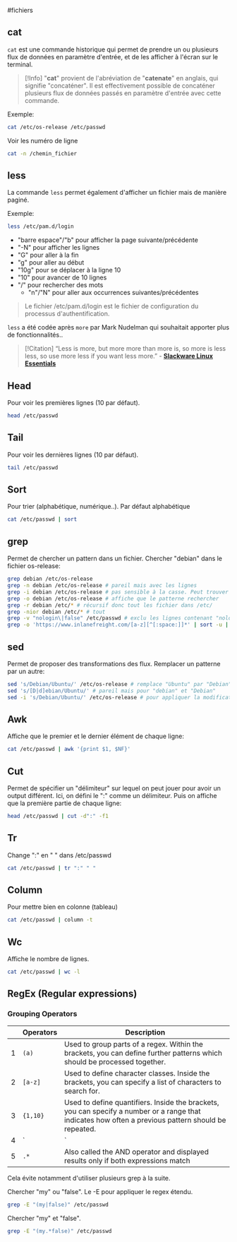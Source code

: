 #fichiers 
## cat
`cat` est une commande historique qui permet de prendre un ou plusieurs flux de données en paramètre d'entrée, et de les afficher à l'écran sur le terminal.

>[!Info]
>"**cat**" provient de l'abréviation de "**catenate**" en anglais, qui signifie "concaténer". Il est effectivement possible de concaténer plusieurs flux de données passés en paramètre d'entrée avec cette commande.

Exemple:
```bash
cat /etc/os-release /etc/passwd
```

Voir les numéro de ligne
```bash
cat -n /chemin_fichier
```

## less
La commande `less` permet également d'afficher un fichier mais de manière paginé. 

Exemple:
```bash
less /etc/pam.d/login
```
- "barre espace"/"b" pour afficher la page suivante/précédente
- "-N" pour afficher les lignes
- "G" pour aller à la fin
- "g" pour aller au début
- "10g" pour se déplacer à la ligne 10
- "10" pour avancer de 10 lignes
- "/" pour rechercher des mots
	- "n"/"N" pour aller aux occurrences suivantes/précédentes

> Le fichier /etc/pam.d/login est le fichier de configuration du processus d'authentification.

`less` a été codée après `more` par Mark Nudelman qui souhaitait apporter plus de fonctionnalités.. 

>[!Citation]
>“Less is more, but more more than more is, so more is less less, so use more less if you want less more.” - [**Slackware Linux Essentials**](https://www.slackbook.org/html/file-commands-pagers.html)

## Head
Pour voir les premières lignes (10 par défaut).
```bash
head /etc/passwd
```

## Tail
Pour voir les dernières lignes (10 par défaut).
```bash
tail /etc/passwd
```

## Sort
Pour trier (alphabétique, numérique..). Par défaut alphabétique
```bash
cat /etc/passwd | sort
```

## grep
Permet de chercher un pattern dans un fichier.
Chercher "debian" dans le fichier os-release:
```bash
grep debian /etc/os-release
grep -n debian /etc/os-release # pareil mais avec les lignes
grep -i debian /etc/os-release # pas sensible à la casse. Peut trouver "debian" et "DebiAn"
grep -o debian /etc/os-release # affiche que le patterne rechercher
grep -r debian /etc/* # récursif donc tout les fichier dans /etc/
grep -nior debian /etc/* # tout
grep -v "nologin\|false" /etc/passwd # exclu les lignes contenant "nologin" ou "false"
grep -o 'https://www.inlanefreight.com/[a-z][^[:space:]]*' | sort -u | wc -l # pour trouver tout les chemin unique d'un url 
```

## sed
Permet de proposer des transformations des flux. 
Remplacer un patterne par un autre:
```bash
sed 's/Debian/Ubuntu/' /etc/os-release # remplace "Ubuntu" par "Debian" dans le fichier os-release. Ne modifie pas le fichier.
sed 's/[D|d]ebian/Ubuntu/' # pareil mais pour "debian" et "Debian"
sed -i 's/Debian/Ubuntu/' /etc/os-release # pour appliquer la modification. Modifie le fichier.
```

## Awk
Affiche que le premier et le dernier élément de chaque ligne:
```bash
cat /etc/passwd | awk '{print $1, $NF}'
```

## Cut
Permet de spécifier un "délimiteur" sur lequel on peut jouer pour avoir un output différent.
Ici, on défini le ":" comme un délimiteur. Puis on affiche que la première partie de chaque ligne:
```bash
head /etc/passwd | cut -d":" -f1
```

## Tr
Change ":" en " " dans /etc/passwd
```bash
cat /etc/passwd | tr ":" " "
```

## Column
Pour mettre bien en colonne (tableau)
```bash
cat /etc/passwd | column -t
```

## Wc
Affiche le nombre de lignes.
```bash
cat /etc/passwd | wc -l
```


## RegEx (Regular expressions)

### Grouping Operators

|     | **Operators** | **Description**                                                                                                                                                             |
| --- | ------------- | --------------------------------------------------------------------------------------------------------------------------------------------------------------------------- |
| 1   | `(a)`         | Used to group parts of a regex. Within the brackets, you can define further patterns which should be processed together.                             |
| 2   | `[a-z]`       | Used to define character classes. Inside the brackets, you can specify a list of characters to search for.                                          |
| 3   | `{1,10}`      | Used to define quantifiers. Inside the brackets, you can specify a number or a range that indicates how often a previous pattern should be repeated. |
| 4   | `|`          | Also called the OR operator and shows results when one of the two expressions matches                                                                                       |
| 5   | `.*`          | Also called the AND operator and displayed results only if both expressions match                                                                                           |

Cela évite notamment d'utiliser plusieurs grep à la suite.

Chercher "my" ou "false". Le -E pour appliquer le regex étendu.
```bash
grep -E "(my|false)" /etc/passwd
```
Chercher "my" et "false".
```bash
grep -E "(my.*false)" /etc/passwd
```


